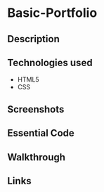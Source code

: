 # Basic-Portfolio

## Description


## Technologies used
- HTML5
- CSS

## Screenshots


## Essential Code


## Walkthrough

## Links

